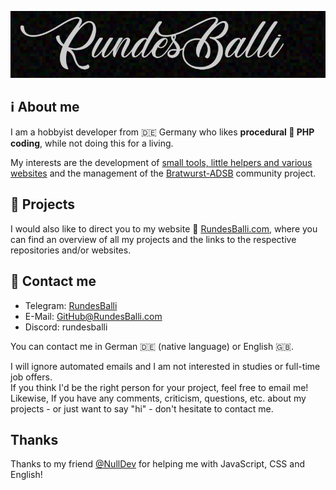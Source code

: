 <p align="center"><img src="/header.png?raw=true" alt="RundesBalli"/></p>

## :information_source: About me
I am a hobbyist developer from :de: Germany who likes **procedural :elephant: PHP coding**, while not doing this for a living.

My interests are the development of [small tools, little helpers and various websites](https://RundesBalli.com/projects) and the management of the [Bratwurst-ADSB](https://info.bratwurst.network) community project.

## :scroll: Projects
I would also like to direct you to my website 🎱 [RundesBalli.com](https://RundesBalli.com), where you can find an overview of all my projects and the links to the respective repositories and/or websites.

## :8ball: Contact me
- Telegram: [RundesBalli](https://t.me/RundesBalli)
- E-Mail: [GitHub@RundesBalli.com](mailto:GitHub@RundesBalli.com)
- Discord: rundesballi

You can contact me in German :de: (native language) or English :uk:.

I will ignore automated emails and I am not interested in studies or full-time job offers.  
If you think I'd be the right person for your project, feel free to email me!  Likewise, If you have any comments, criticism, questions, etc. about my projects - or just want to say "hi" - don't hesitate to contact me.

## Thanks
Thanks to my friend [@NullDev](https://github.com/NullDev) for helping me with JavaScript, CSS and English!  
